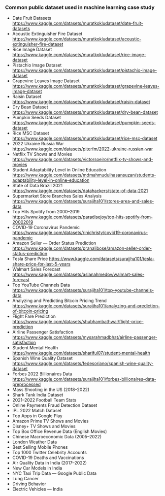 ### Common public dataset used in machine learning case study

  -	Date Fruit Datasets https://www.kaggle.com/datasets/muratkokludataset/date-fruit-datasets 
  -	Acoustic Extinguisher Fire Dataset https://www.kaggle.com/datasets/muratkokludataset/acoustic-extinguisher-fire-dataset
  -	Rice Image Dataset https://www.kaggle.com/datasets/muratkokludataset/rice-image-dataset
  -	Pistachio Image Dataset https://www.kaggle.com/datasets/muratkokludataset/pistachio-image-dataset
  -	Grapevine Leaves Image Dataset https://www.kaggle.com/datasets/muratkokludataset/grapevine-leaves-image-dataset
  -	Raisin Dataset https://www.kaggle.com/datasets/muratkokludataset/raisin-dataset
  -	Dry Bean Dataset https://www.kaggle.com/datasets/muratkokludataset/dry-bean-dataset
  -	Pumpkin Seeds Dataset https://www.kaggle.com/datasets/muratkokludataset/pumpkin-seeds-dataset
  -	Rice MSC Dataset https://www.kaggle.com/datasets/muratkokludataset/rice-msc-dataset
  -	2022 Ukraine Russia War https://www.kaggle.com/datasets/piterfm/2022-ukraine-russian-war
  -	Netflix TV Shows and Movies https://www.kaggle.com/datasets/victorsoeiro/netflix-tv-shows-and-movies
  -	Student Adaptability Level in Online Education https://www.kaggle.com/datasets/mdmahmudulhasansuzan/students-adaptability-level-in-online-education
  -	State of Data Brazil 2021 https://www.kaggle.com/datasets/datahackers/state-of-data-2021
  -	Supermarket Store Branches Sales Analysis https://www.kaggle.com/datasets/surajjha101/stores-area-and-sales-data
  -	Top Hits Spotify from 2000–2019 https://www.kaggle.com/datasets/paradisejoy/top-hits-spotify-from-20002019
  -	COVID-19 Coronavirus Pandemic https://www.kaggle.com/datasets/rinichristy/covid19-coronavirus-pandemic
  -	Amazon Seller — Order Status Prediction https://www.kaggle.com/datasets/pranalibose/amazon-seller-order-status-prediction
  -	Tesla Share Price https://www.kaggle.com/datasets/surajjha101/tesla-share-price-for-last-5-years
  -	Walmart Sales Forecast https://www.kaggle.com/datasets/aslanahmedov/walmart-sales-forecast
  -	Top YouTube Channels Data https://www.kaggle.com/datasets/surajjha101/top-youtube-channels-data
  -	Analyzing and Predicting Bitcoin Pricing Trend https://www.kaggle.com/datasets/surajjha101/analyzing-and-prediction-of-bitcoin-pricing
  -	Flight Fare Prediction https://www.kaggle.com/datasets/shubhambathwal/flight-price-prediction
  -	Airline Passenger Satisfaction https://www.kaggle.com/datasets/mysarahmadbhat/airline-passenger-satisfaction
  -	Student Mental Health https://www.kaggle.com/datasets/shariful07/student-mental-health
  -	Spanish Wine Quality Dataset https://www.kaggle.com/datasets/fedesoriano/spanish-wine-quality-dataset
  -	Forbes 2022 Billionaires Data https://www.kaggle.com/datasets/surajjha101/forbes-billionaires-data-preprocessed
  -	Mass Shooting in the US (2018–2022)
  -	Shark Tank India Dataset
  -	2021–2022 Football Team Stats
  -	Online Payments Fraud Detection Dataset
  -	IPL 2022 Match Dataset
  -	Top Apps in Google Play
  -	Amazon Prime TV Shows and Movies
  -	Disney+ TV Shows and Movies
  -	Top Box Office Revenue Data (English Movies)
  -	Chinese Macroeconomic Data (2005–2022)
  -	London Weather Data
  -	Best Selling Mobile Phones
  -	Top 1000 Twitter Celebrity Accounts
  -	COVID-19 Deaths and Vaccinations
  -	Air Quality Data in India (2017–2022)
  -	New Car Models in India
  -	NYC Taxi Trip Data — Google Public Data
  -	Lung Cancer
  -	Driving Behavior
  -	Electric Vehicles — India

